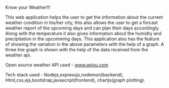 Know your Weather!!!

This web application helps the user to get the information about the current weather condition in his/her city,
this also allows the user to get a forcast weather report of the upcoming days and can plan their days accordingly.
Along with the temperature it also gives information about the humidty and precipitation in the upcomming days.
This application also has the feature of showing the variation in the above parameters with the help of a graph.
A three line graph is shown with the help of the data received from the weather api.

Open source weather API used - www.apixu.com

Tech stack used - Nodejs,expressjs,nodemon(backend), 
		  Html,css,ejs,bootstrap,javascript(frontend),
		  chartjs(graph plotting).
